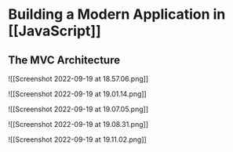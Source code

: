 # Building a Modern Application in [[JavaScript]]
## The MVC Architecture
![[Screenshot 2022-09-19 at 18.57.06.png]]

![[Screenshot 2022-09-19 at 19.01.14.png]]

![[Screenshot 2022-09-19 at 19.07.05.png]]

![[Screenshot 2022-09-19 at 19.08.31.png]]

![[Screenshot 2022-09-19 at 19.11.02.png]]

